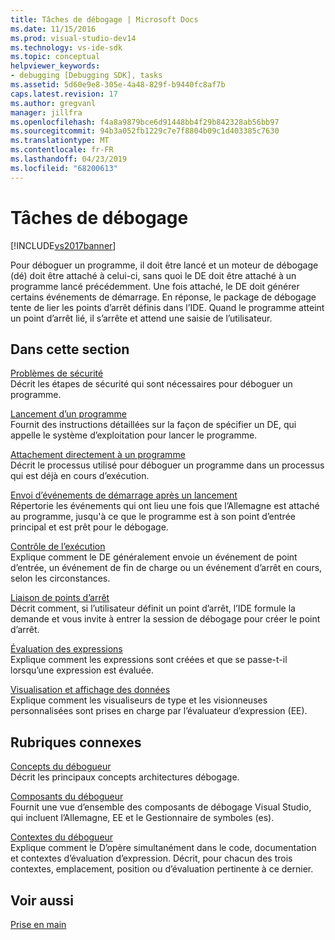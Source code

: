 ```yaml
---
title: Tâches de débogage | Microsoft Docs
ms.date: 11/15/2016
ms.prod: visual-studio-dev14
ms.technology: vs-ide-sdk
ms.topic: conceptual
helpviewer_keywords:
- debugging [Debugging SDK], tasks
ms.assetid: 5d60e9e8-305e-4a48-829f-b9440fc8af7b
caps.latest.revision: 17
ms.author: gregvanl
manager: jillfra
ms.openlocfilehash: f4a8a9879bce6d91448bb4f29b842328ab56bb97
ms.sourcegitcommit: 94b3a052fb1229c7e7f8804b09c1d403385c7630
ms.translationtype: MT
ms.contentlocale: fr-FR
ms.lasthandoff: 04/23/2019
ms.locfileid: "68200613"
---
```

# <a name="debugging-tasks"></a>Tâches de débogage
[!INCLUDE[vs2017banner](../../includes/vs2017banner.md)]

Pour déboguer un programme, il doit être lancé et un moteur de débogage (dé) doit être attaché à celui-ci, sans quoi le DE doit être attaché à un programme lancé précédemment. Une fois attaché, le DE doit générer certains événements de démarrage. En réponse, le package de débogage tente de lier les points d’arrêt définis dans l’IDE. Quand le programme atteint un point d’arrêt lié, il s’arrête et attend une saisie de l’utilisateur.  
  
## <a name="in-this-section"></a>Dans cette section  
 [Problèmes de sécurité](../../extensibility/debugger/security-issues.md)  
 Décrit les étapes de sécurité qui sont nécessaires pour déboguer un programme.  
  
 [Lancement d’un programme](../../extensibility/debugger/launching-a-program.md)  
 Fournit des instructions détaillées sur la façon de spécifier un DE, qui appelle le système d’exploitation pour lancer le programme.  
  
 [Attachement directement à un programme](../../extensibility/debugger/attaching-directly-to-a-program.md)  
 Décrit le processus utilisé pour déboguer un programme dans un processus qui est déjà en cours d’exécution.  
  
 [Envoi d’événements de démarrage après un lancement](../../extensibility/debugger/sending-startup-events-after-a-launch.md)  
 Répertorie les événements qui ont lieu une fois que l’Allemagne est attaché au programme, jusqu'à ce que le programme est à son point d’entrée principal et est prêt pour le débogage.  
  
 [Contrôle de l’exécution](../../extensibility/debugger/control-of-execution.md)  
 Explique comment le DE généralement envoie un événement de point d’entrée, un événement de fin de charge ou un événement d’arrêt en cours, selon les circonstances.  
  
 [Liaison de points d’arrêt](../../extensibility/debugger/binding-breakpoints.md)  
 Décrit comment, si l’utilisateur définit un point d’arrêt, l’IDE formule la demande et vous invite à entrer la session de débogage pour créer le point d’arrêt.  
  
 [Évaluation des expressions](../../extensibility/debugger/evaluating-expressions.md)  
 Explique comment les expressions sont créées et que se passe-t-il lorsqu’une expression est évaluée.  
  
 [Visualisation et affichage des données](../../extensibility/debugger/visualizing-and-viewing-data.md)  
 Explique comment les visualiseurs de type et les visionneuses personnalisées sont prises en charge par l’évaluateur d’expression (EE).  
  
## <a name="related-sections"></a>Rubriques connexes  
 [Concepts du débogueur](../../extensibility/debugger/debugger-concepts.md)  
 Décrit les principaux concepts architectures débogage.  
  
 [Composants du débogueur](../../extensibility/debugger/debugger-components.md)  
 Fournit une vue d’ensemble des composants de débogage Visual Studio, qui incluent l’Allemagne, EE et le Gestionnaire de symboles (es).  
  
 [Contextes du débogueur](../../extensibility/debugger/debugger-contexts.md)  
 Explique comment le D’opère simultanément dans le code, documentation et contextes d’évaluation d’expression. Décrit, pour chacun des trois contextes, emplacement, position ou d’évaluation pertinente à ce dernier.  
  
## <a name="see-also"></a>Voir aussi  
 [Prise en main](../../extensibility/debugger/getting-started-with-debugger-extensibility.md)
